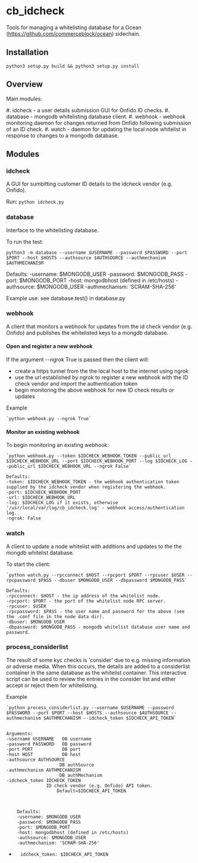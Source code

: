 # cb_idcheck

Tools for managing a whitelisting database for a Ocean (https://github.com/commerceblock/ocean) sidechain.

## Installation
   `python3 setup.py build && python3 setup.py install`


## Overview

Main modules:

#. idcheck - a user details submission GUI for Onfido ID checks.
#. database - mongodb whitelisting database client.
#. webhook - webhook monitoring daemon for changes returned from Onfido following submission of an ID check.
#. watch - daemon for updating the local node whitelist in response to changes to a mongodb database.

## Modules

### idcheck

A GUI for sumbitting customer ID details to the idcheck vendor (e.g. Onfido).

Run:
	`python idcheck.py`


### database

Interface to the whitelisting database.

To run the test:

`python3 -m database --username $USERNAME --password $PASSWORD --port $PORT --host $HOSTS --authsource $AUTHSOURCE --authmechanism $AUTHMECHANISM`	
	
Defaults:
-username: $MONGODB_USER
-password: $MONGODB_PASS
-port: $MONGODB_PORT
-host: mongodbhost (defined in /etc/hosts)
-authsource: $MONGODB_USER
-authmechanism: 'SCRAM-SHA-256'

Example use: see database.test() in database.py 

### webhook

A client that monitors a webhook for updates from the id check vendor (e.g. Onfido) and publishes the whitelisted keys to a mongdb database.

#### Open and register a new webhook

If the argument --ngrok True is passed then the client will:
   - create a https tunnel from the the local host to the internet using ngrok 
   - use the url established by ngrok to register a new webhook with the ID check vendor and import the authentication token
   - begin monitoring the above webhook for new ID check results or updates

Example 

	`python webhook.py --ngrok True`

#### Monitor an existing webhook

To begin monitoring an existing webhook:
	      
	`python webhook.py --token $IDCHECK_WEBHOOK_TOKEN --public_url $IDCHECK_WEBHOOK_URL --port $IDCHECK_WEBHOOK_PORT --log $IDCHECK_LOG --public_url $IDCHECK_WEBHOOK_URL --ngrok False`

	Defaults:
	-token: $IDCHECK_WEBHOOK_TOKEN - the webhook authentication token supplied by the idcheck vendor when registering the webhook.
	-port: $IDCHECK_WEBHOOK_PORT 
	-url: $IDCHECK_WEBHOOK_URL 
	-log: $IDCHECK_LOG if it exists, otherwise '/usr/local/var/log/cb_idcheck.log' - webhook access/authentication log.
	-ngrok: False

### watch
A client to update a node whitelist with additions and updates to the the mongdb whitelist database.

To start the client:
   
	`python watch.py --rpcconnect $HOST --rpcport $PORT --rpcuser $USER --rpcpassword $PASS --dbuser $MONGODB_USER --dbpassword $MONGODB_PASS`

	Defaults:
	-rpcconnect: $HOST - the ip address of the whitelist node. 
	-rpcport: $PORT - the port of the whitelist node RPC server.
	-rpcuser: $USER  
	-rpcpassword: $PASS - the user name and password for the above (see the .conf file in the node data dir). 
	-dbuser: $MONGODB_USER 
	-dbpassword: $MONGODB_PASS - mongodb whitelist database user name and password.

### process_considerlist

The result of some kyc checks is 'consider' due to e.g. missing information or adverse media. When this occurs, the details are added to a considerlist container in the same database as the whitelist container.
This interactive script can be used to review the entries in the consider list and either accept or reject them for whitelisting.

Example

	`python process_considerlist.py --username $USERNAME --password $PASSWORD --port $PORT --host $HOSTS --authsource $AUTHSOURCE --authmechanism $AUTHMECHANISM --idcheck_token $IDCHECK_API_TOKEN`	


	Arguments:                                                                     
  	-username USERNAME   DB username
  	-password PASSWORD   DB password
  	-port PORT           DB port
  	-host HOST           DB host
  	-authsource AUTHSOURCE
                        DB authSource
  	-authmechanism AUTHMECHANISM
                        DB authMechanism
  	-idcheck_token IDCHECK_TOKEN
         	       ID check vendor (e.g. Onfido) API token.
                       Default=$IDCHECK_API_TOKEN
		    

		    
		Defaults:
		-username: $MONGODB_USER
		-password: $MONGODB_PASS
		-port: $MONGODB_PORT
		-host: mongodbhost (defined in /etc/hosts)
		-authsource: $MONGODB_USER
		-authmechanism: 'SCRAM-SHA-256'
-		idcheck_token: $IDCHECK_API_TOKEN
